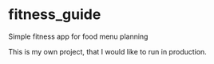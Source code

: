 # fitness_guide
Simple fitness app for food menu planning

This is my own project, that I would like to run in production. 